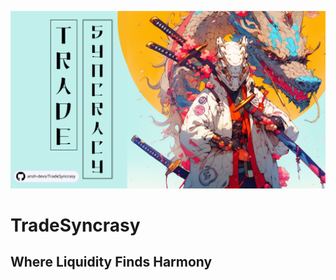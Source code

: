 

![_Thumbnail_](https://raw.githubusercontent.com/ansh-devs/TradeSyncrasy/main/assets/thumbnail.png)


# **TradeSyncrasy**

## **Where Liquidity Finds Harmony**

